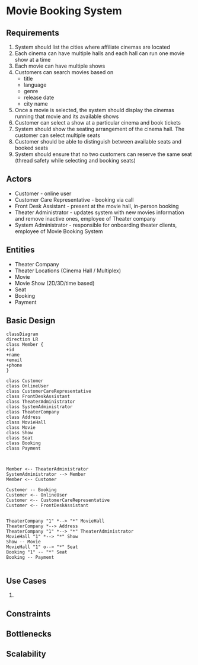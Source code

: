 # Movie Booking System

## Requirements
1. System should list the cities where affiliate cinemas are located
2. Each cinema can have multiple halls and each hall can run one movie show at a time
3. Each movie can have multiple shows
4. Customers can search movies based on
    - title
    - language
    - genre
    - release date
    - city name
5. Once a movie is selected, the system should display the cinemas running that movie and its available shows
6. Customer can select a show at a particular cinema and book tickets
7. System should show the seating arrangement of the cinema hall. The customer can select multiple seats
8. Customer should be able to distinguish between available seats and booked seats
9. System should ensure that no two customers can reserve the same seat (thread safety while selecting and booking seats)

## Actors
- Customer - online user
- Customer Care Representative - booking via call
- Front Desk Assistant - present at the movie hall, in-person booking
- Theater Administrator - updates system with new movies information and remove inactive ones, employee of Theater company
- System Administrator -  responsible for onboarding theater clients, employee of Movie Booking System

## Entities
- Theater Company
- Theater Locations (Cinema Hall / Multiplex)
- Movie
- Movie Show (2D/3D/time based)
- Seat
- Booking
- Payment

## Basic Design

```mermaid
classDiagram
direction LR
class Member {
+id
+name
+email
+phone
}

class Customer
class OnlineUser
class CustomerCareRepresentative
class FrontDeskAssistant
class TheaterAdministrator
class SystemAdministrator
class TheaterCompany
class Address
class MovieHall
class Movie
class Show
class Seat
class Booking
class Payment



Member <-- TheaterAdministrator
SystemAdministrator --> Member 
Member <-- Customer

Customer -- Booking
Customer <-- OnlineUser
Customer <-- CustomerCareRepresentative
Customer <-- FrontDeskAssistant


TheaterCompany "1" *--> "*" MovieHall
TheaterCompany *--> Address
TheaterCompany "1" *--> "*" TheaterAdministrator
MovieHall "1" *--> "*" Show
Show -- Movie
MovieHall "1" o--> "*" Seat
Booking "1" -- "*" Seat
Booking -- Payment


```

## Use Cases
1.
## Constraints


## Bottlenecks

## Scalability